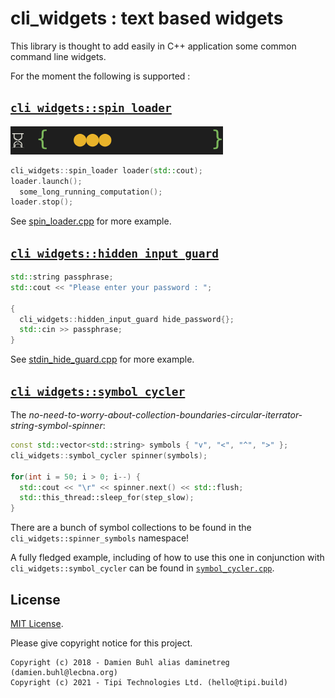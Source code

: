 # cli_widgets : text based widgets
This library is thought to add easily in C++ application some common command line widgets.

For the moment the following is supported : 

## [`cli_widgets::spin_loader`](./cli_widgets/spin_loader.hpp)

![`cli_widgets::spin_loader`](./spin_loader.gif)

```cpp
cli_widgets::spin_loader loader(std::cout);
loader.launch();
  some_long_running_computation();
loader.stop();
```

See [spin\_loader.cpp](./examples/spin_loader.cpp) for more example.

## [`cli_widgets::hidden_input_guard`](./cli_widgets/hidden_input_guard.hpp)

```cpp
std::string passphrase;
std::cout << "Please enter your password : ";

{
  cli_widgets::hidden_input_guard hide_password{};
  std::cin >> passphrase;
}
```

See [stdin\_hide_guard.cpp](./examples/hidden_input_guard.cpp) for more example.

## [`cli_widgets::symbol_cycler`](./cli_widgets/symbol_cycler.hpp)

The *no-need-to-worry-about-collection-boundaries-circular-iterrator-string-symbol-spinner*:

```cpp
const std::vector<std::string> symbols { "v", "<", "^", ">" };
cli_widgets::symbol_cycler spinner(symbols);

for(int i = 50; i > 0; i--) {
  std::cout << "\r" << spinner.next() << std::flush;
  std::this_thread::sleep_for(step_slow);
}
```

There are a bunch of symbol collections to be found in the `cli_widgets::spinner_symbols` namespace!

A fully fledged example, including of how to use this one in conjunction with `cli_widgets::symbol_cycler` can be found in [`symbol_cycler.cpp`](./symbol_spinner.cpp).

## License
[MIT License](./LICENSE).

Please give copyright notice for this project.

```
Copyright (c) 2018 - Damien Buhl alias daminetreg (damien.buhl@lecbna.org)
Copyright (c) 2021 - Tipi Technologies Ltd. (hello@tipi.build)
```
